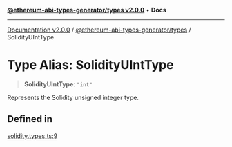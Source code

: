 [**@ethereum-abi-types-generator/types v2.0.0**](../README.md) • **Docs**

***

[Documentation v2.0.0](../../../packages.md) / [@ethereum-abi-types-generator/types](../README.md) / SolidityUIntType

# Type Alias: SolidityUIntType

> **SolidityUIntType**: `"int"`

Represents the Solidity unsigned integer type.

## Defined in

[solidity.types.ts:9](https://github.com/niZmosis/ethereum-abi-types-generator/blob/b8e282ea584f52118722e9d563db502ef3e0aa75/packages/types/src/solidity.types.ts#L9)
